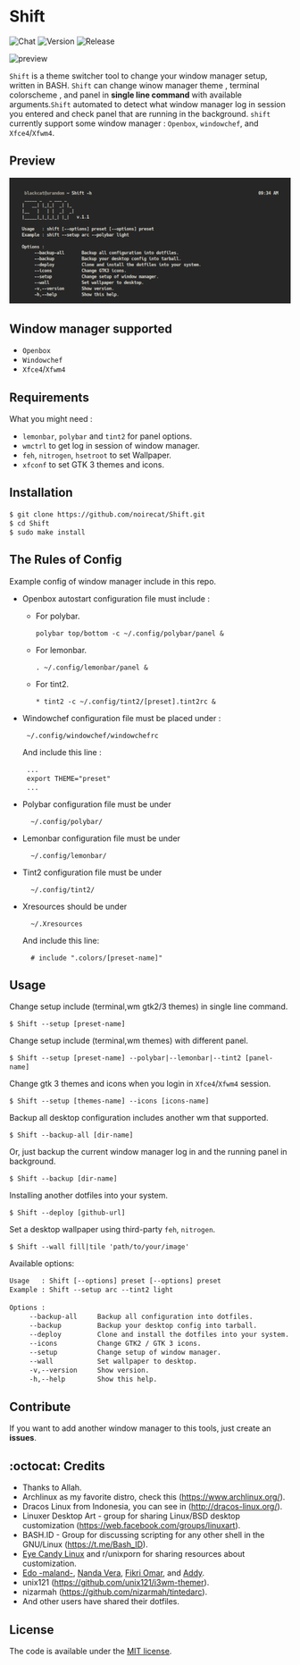 # Shift

![Chat](https://img.shields.io/badge/Chat-telegram-blue.svg)
![Version](https://img.shields.io/badge/Version-1.1-brightgreen.svg)
![Release](https://img.shields.io/badge/Released-stable-red.svg)

![preview](img/shift.gif)

`Shift` is a theme switcher tool to change your window manager setup, written in BASH. `Shift` can change winow manager theme
, terminal colorscheme , and panel in **single line command** with available arguments.`Shift` automated to detect what window manager log in session you entered and check panel that are running in the background. `shift` currently support
some window manager : `Openbox`, `windowchef`, and `Xfce4`/`Xfwm4`.

## Preview

![scrot](img/preview.png)


## Window manager supported

- `Openbox`
- `Windowchef`
- `Xfce4`/`Xfwm4`

## Requirements

What you might need :
* `lemonbar`, `polybar` and `tint2` for panel options.
* `wmctrl` to get log in session of window manager.
* `feh`, `nitrogen`, `hsetroot` to set Wallpaper.
* `xfconf` to set GTK 3 themes and icons. 

## Installation

    $ git clone https://github.com/noirecat/Shift.git
    $ cd Shift
    $ sudo make install

## The Rules of Config

Example config of window manager include in this repo.

*  Openbox autostart configuration file must include :

   * For polybar.
   
         polybar top/bottom -c ~/.config/polybar/panel &
         
   * For lemonbar.
   
         . ~/.config/lemonbar/panel &

   * For tint2.
   
         * tint2 -c ~/.config/tint2/[preset].tint2rc &

*  Windowchef configuration file must be placed under :

        ~/.config/windowchef/windowchefrc  
   
   And include this line :
        
        ...
        export THEME="preset"
        ...

* Polybar configuration file must be under

        ~/.config/polybar/

* Lemonbar configuration file must be under

        ~/.config/lemonbar/
        
* Tint2 configuration file must be under

        ~/.config/tint2/

* Xresources should be under

        ~/.Xresources 
      
  And include this line:
  
        # include ".colors/[preset-name]"

## Usage 

Change setup include (terminal,wm gtk2/3 themes) in single line command.

    $ Shift --setup [preset-name]
    
Change setup include (terminal,wm themes) with different panel.

    $ Shift --setup [preset-name] --polybar|--lemonbar|--tint2 [panel-name]

Change gtk 3 themes and icons when you login in `Xfce4`/`Xfwm4` session.
 
    $ Shift --setup [themes-name] --icons [icons-name]

Backup all desktop configuration includes another wm that supported.
  
    $ Shift --backup-all [dir-name]

Or, just backup the current window manager log in and the running panel in background.

    $ Shift --backup [dir-name]
    
Installing another dotfiles into your system.

    $ Shift --deploy [github-url]
    
Set a desktop wallpaper using third-party `feh`, `nitrogen`.

    $ Shift --wall fill|tile 'path/to/your/image'
    
Available options:

    Usage   : Shift [--options] preset [--options] preset
    Example : Shift --setup arc --tint2 light

    Options :
         --backup-all     Backup all configuration into dotfiles.
         --backup         Backup your desktop config into tarball.
	     --deploy         Clone and install the dotfiles into your system.
         --icons          Change GTK2 / GTK 3 icons.
         --setup          Change setup of window manager.
         --wall           Set wallpaper to desktop.
         -v,--version     Show version.
         -h,--help        Show this help.
         

## Contribute

If you want to add another window manager to this tools, just create an **issues**.

## :octocat: Credits
- Thanks to Allah.
- Archlinux as my favorite distro, check this (https://www.archlinux.org/).
- Dracos Linux from Indonesia, you can see in (http://dracos-linux.org/).
- Linuxer Desktop Art - group for sharing Linux/BSD desktop customization (https://web.facebook.com/groups/linuxart).
- BASH.ID - Group for discussing scripting for any other shell in the GNU/Linux (https://t.me/Bash_ID).
- [Eye Candy Linux](https://plus.google.com/communities/104794997718869399105) and r/unixporn for sharing resources about customization.
- [Edo -maland-](https://github.com/Screetsec), [Nanda Vera](https://github.com/yuune), [Fikri Omar](https://github.com/fikriomar16), and [Addy](https://github.com/addy-dclxvi).
- unix121 (https://github.com/unix121/i3wm-themer).
- nizarmah (https://github.com/nizarmah/tintedarc).
- And other users have shared their dotfiles.

## License

The code is available under the [MIT license](LICENSE).

